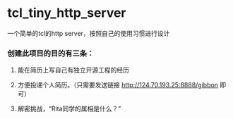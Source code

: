 # tcl_tiny_http_server
一个简单的tcl的http server，按照自己的使用习惯进行设计

### 创建此项目的目的有三条：

1. 能在简历上写自己有独立开源工程的经历

2. 方便投递个人简历。（只需要发送链接 http://124.70.193.25:8888/gibbon 即可）

3. 解密挑战，“Rita同学的属相是什么？”